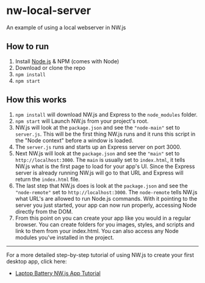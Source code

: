 # nw-local-server

An example of using a local webserver in NW.js

## How to run

1. Install [Node.js](http://nodejs.org) & NPM (comes with Node)
1. Download or clone the repo
1. `npm install`
1. `npm start`

## How this works

1. `npm install` will download NW.js and Express to the `node_modules` folder.
1. `npm start` will Launch NW.js from your project's root.
1. NW.js will look at the `package.json` and see the `"node-main"` set to `server.js`. This will be the first thing NW.js runs and it runs this script in the "Node context" before a window is loaded.
1. The `server.js` runs and starts up an Express server on port 3000.
1. Next NW.js will look at the `package.json` and see the `"main"` set to `http://localhost:3000`. The `main` is usually set to `index.html`, it tells NW.js what is the first page to load for your app's UI. Since the Express server is already running NW.js will go to that URL and Express will return the `index.html` file.
1. The last step that NW.js does is look at the `package.json` and see the `"node-remote"` set to `http://localhost:3000`. The `node-remote` tells NW.js what URL's are allowed to run Node.js commands. With it pointing to the server you just started, your app can now run properly, accessing Node directly from the DOM.
1. From this point on you can create your app like you would in a regular browser. You can create folders for you images, styles, and scripts and link to them from your index.html. You can also access any Node modules you've installed in the project.

* * *

For a more detailed step-by-step tutorial of using NW.js to create your first desktop app, click here:

* [Laptop Battery NW.js App Tutorial](https://gitlab.com/TheJaredWilcurt/battery-app-workshop)
